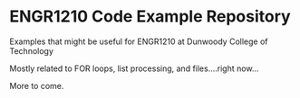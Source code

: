 # ENGR1210 Code Example Repository

Examples that might be useful for ENGR1210 at Dunwoody College of Technology

Mostly related to FOR loops, list processing, and files....right now...

More to come.



